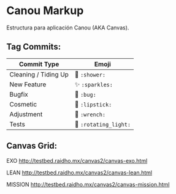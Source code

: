 # Canou Markup

Estructura para aplicación Canou (AKA Canvas).

## Tag Commits:

Commit Type | Emoji
----------  | -------------
Cleaning / Tiding Up | :shower: `:shower:`
New Feature | :sparkles: `:sparkles:`
Bugfix | :bug: `:bug:`
Cosmetic | :lipstick: `:lipstick:`
Adjustment | :wrench: `:wrench:`
Tests | :rotating_light: `:rotating_light:`

## Canvas Grid:

EXO http://testbed.raidho.mx/canvas2/canvas-exo.html

LEAN http://testbed.raidho.mx/canvas2/canvas-lean.html

MISSION http://testbed.raidho.mx/canvas2/canvas-mission.html
